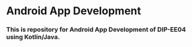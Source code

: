 # Android App Development
### This is repository for Android App Development of DIP-EE04 using Kotlin/Java.
